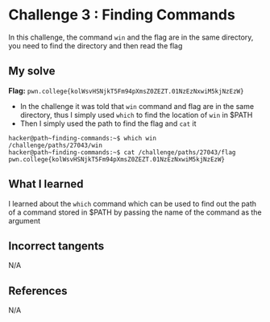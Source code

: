 # Challenge 3 : Finding Commands
In this challenge, the command `win` and the flag are in the same directory, you need to find the directory and then read the flag

## My solve
**Flag:** `pwn.college{kolWsvHSNjkT5Fm94pXmsZ0ZEZT.01NzEzNxwiM5kjNzEzW}`

- In the challenge it was told that `win` command and flag are in the same directory, thus I simply used `which` to find the location of `win` in $PATH 
- Then I simply used the path to find the flag and `cat` it
```
hacker@path~finding-commands:~$ which win
/challenge/paths/27043/win
hacker@path~finding-commands:~$ cat /challenge/paths/27043/flag
pwn.college{kolWsvHSNjkT5Fm94pXmsZ0ZEZT.01NzEzNxwiM5kjNzEzW}
```

## What I learned 
I learned about the `which` command which can be used to find out the path of a command stored in $PATH by passing the name of the command as the argument 

## Incorrect tangents 
N/A

## References 
N/A

